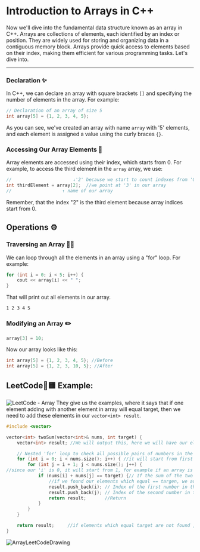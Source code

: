 # Introduction to Arrays in C++
Now we'll dive into the fundamental data structure known as an array in C++. 
Arrays are collections of elements, each identified by an index or position. They are widely used for storing and organizing data in a contiguous memory block.
Arrays provide quick access to elements based on their index, making them efficient for various programming tasks. Let's dive into.
- - - -
### Declaration ✨
In C++, we can declare an array with square brackets ```[]``` and specifying the number of elements in the array. For example:
```c++
// Declaration of an array of size 5
int array[5] = {1, 2, 3, 4, 5};
```
As you can see, we've created an array with name ```array``` with '5' elements, and each element is assigned a value using the curly braces ```{}```.
### Accessing Our Array Elements 🎯
Array elements are accessed using their index, which starts from 0. For example, to access the third element in the ```array``` array, we use:
```c++
//                       ↓'2' because we start to count indexes from '0', so third element is 2.
int thirdElement = array[2];  //we point at '3' in our array
//                   ↑ name of our array
```
Remember, that the index "2" is the third element because array indices start from 0.
## Operations ⚙️
### Traversing an Array 🚶‍♂️
We can loop through all the elements in an array using a "for" loop. For example:
```c++
for (int i = 0; i < 5; i++) {
    cout << array[i] << " ";
}
```
That will print out all elements in our array.
```
1 2 3 4 5
```
### Modifying an Array ✏️
```c++
array[3] = 10;
```
Now our array looks like this:
```c++
int array[5] = {1, 2, 3, 4, 5}; //Before
int array[5] = {1, 2, 3, 10, 5}; //After
```
## LeetCode🔧🟨 Example:
![LeetCode - Array](https://github.com/hudsonhornet4/C-Odyssey-Embarking-on-a-Coding-Adventure/assets/118293314/a8c4adb5-a26e-4eac-9047-3e9c7876db47)
They give us the examples, where it says that if one element adding with another element in array will equal target, then we need to add these elements in our ```vector<int> result```.
```c++
#include <vector>

vector<int> twoSum(vector<int>& nums, int target) {
    vector<int> result; //We will output this, here we will have our elements, which together will be equal our target, 

    // Nested 'for' loop to check all possible pairs of numbers in the array.
    for (int i = 0; i < nums.size(); i++) { //it will start from first element in array, for examlpe if an array is [1,2,3,4,5], it wil start from 1
        for (int j = i + 1; j < nums.size(); j++) {  
//since our 'i' is 0, it will start from 1, for example if an array is [1,2,3,4,5], 'i' will start from 1, and 'j' from '2'
            if (nums[i] + nums[j] == target) {// If the sum of the two numbers equals the 'target' value, we found the pair.
                //if we found our elements which equal == targen, we add them in our vector(array) 'result'
                result.push_back(i); // Index of the first number in the pair.
                result.push_back(j); // Index of the second number in the pair.
                return result;       //Return
            }
        }
    }

    return result;     //if elements which equal target are not found , we return empty
}
```
![ArrayLeetCodeDrawing](https://github.com/hudsonhornet4/C-Odyssey-Embarking-on-a-Coding-Adventure/assets/118293314/912150ca-4c4f-464b-8aef-3ea8e8f6d3ce (I tried to draw well 🙂 ))

